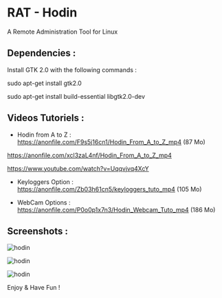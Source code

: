 # RAT - Hodin

A Remote Administration Tool for Linux

Dependencies : 
-------------
Install GTK 2.0 with the following commands : 

sudo apt-get install gtk2.0

sudo apt-get install build-essential libgtk2.0-dev

Videos Tutoriels :
----------------
 - Hodin from A to Z : https://anonfile.com/F9s5j16cn1/Hodin_From_A_to_Z_mp4  (87 Mo)
 
 https://anonfile.com/xcl3zaL4nf/Hodin_From_A_to_Z_mp4
 
 https://www.youtube.com/watch?v=Uqqvjvq4XcY
 
 - Keyloggers Option : https://anonfile.com/Zb03h61cn5/keyloggers_tuto_mp4 (105 Mo)
 
 - WebCam Options : https://anonfile.com/P0o0p1x7n3/Hodin_Webcam_Tuto_mp4 (186 Mo)

Screenshots :
------------

![hodin](https://hebergeur-images.com/up/b0515c7956a4f5e2e7c6abdefa9e7c27.png)

![hodin](https://hebergeur-images.com/up/d3ede852d99b9cbe5bf601363ed70c45.png)

![hodin](https://hebergeur-images.com/up/68a4ed2930b675995cf1b26f47e7e9ae.png)

Enjoy & Have Fun !
